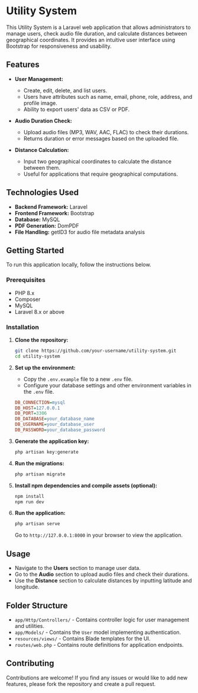 # Utility System

This Utility System is a Laravel web application that allows administrators to manage users, check audio file duration, and calculate distances between geographical coordinates. It provides an intuitive user interface using Bootstrap for responsiveness and usability.

## Features

-   **User Management:**

    -   Create, edit, delete, and list users.
    -   Users have attributes such as name, email, phone, role, address, and profile image.
    -   Ability to export users' data as CSV or PDF.

-   **Audio Duration Check:**

    -   Upload audio files (MP3, WAV, AAC, FLAC) to check their durations.
    -   Returns duration or error messages based on the uploaded file.

-   **Distance Calculation:**
    -   Input two geographical coordinates to calculate the distance between them.
    -   Useful for applications that require geographical computations.

## Technologies Used

-   **Backend Framework:** Laravel
-   **Frontend Framework:** Bootstrap
-   **Database:** MySQL
-   **PDF Generation:** DomPDF
-   **File Handling:** getID3 for audio file metadata analysis

## Getting Started

To run this application locally, follow the instructions below.

### Prerequisites

-   PHP 8.x
-   Composer
-   MySQL
-   Laravel 8.x or above

### Installation

1. **Clone the repository:**

    ```bash
    git clone https://github.com/your-username/utility-system.git
    cd utility-system
    ```

2. **Set up the environment:**

    - Copy the `.env.example` file to a new `.env` file.
    - Configure your database settings and other environment variables in the `.env` file.

    ```ini
    DB_CONNECTION=mysql
    DB_HOST=127.0.0.1
    DB_PORT=3306
    DB_DATABASE=your_database_name
    DB_USERNAME=your_database_user
    DB_PASSWORD=your_database_password
    ```

3. **Generate the application key:**

    ```bash
    php artisan key:generate
    ```

4. **Run the migrations:**

    ```bash
    php artisan migrate
    ```

5. **Install npm dependencies and compile assets (optional):**

    ```bash
    npm install
    npm run dev
    ```

6. **Run the application:**

    ```bash
    php artisan serve
    ```

    Go to `http://127.0.0.1:8000` in your browser to view the application.

## Usage

-   Navigate to the **Users** section to manage user data.
-   Go to the **Audio** section to upload audio files and check their durations.
-   Use the **Distance** section to calculate distances by inputting latitude and longitude.

## Folder Structure

-   `app/Http/Controllers/` - Contains controller logic for user management and utilities.
-   `app/Models/` - Contains the `User` model implementing authentication.
-   `resources/views/` - Contains Blade templates for the UI.
-   `routes/web.php` - Contains route definitions for application endpoints.

## Contributing

Contributions are welcome! If you find any issues or would like to add new features, please fork the repository and create a pull request.
